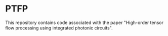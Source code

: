 # PTFP
This repository contains code associated with the paper "High-order tensor flow processing using integrated photonic circuits".
